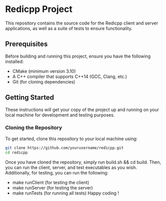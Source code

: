 # Redicpp Project

This repository contains the source code for the Redicpp client and server applications, as well as a suite of tests to ensure functionality.

## Prerequisites

Before building and running this project, ensure you have the following installed:

- CMake (minimum version 3.10)
- A C++ compiler that supports C++14 (GCC, Clang, etc.)
- Git (for cloning dependencies)

## Getting Started

These instructions will get your copy of the project up and running on your local machine for development and testing purposes.

### Cloning the Repository

To get started, clone this repository to your local machine using:

```bash
git clone https://github.com/yourusername/redicpp.git
cd redicpp

```
Once you have cloned the repository, simply run build.sh && cd build.
Then, you can run the client, server, and test executables as you wish. Additionally, for testing, you can run the following:
- make runClient (for testing the client)
- make runServer (for testing the server)
- make runTests (for running all tests)
Happy coding !